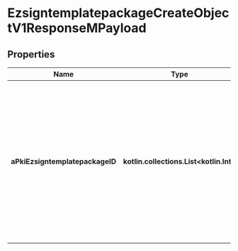 
# EzsigntemplatepackageCreateObjectV1ResponseMPayload

## Properties
Name | Type | Description | Notes
------------ | ------------- | ------------- | -------------
**aPkiEzsigntemplatepackageID** | **kotlin.collections.List&lt;kotlin.Int&gt;** | An array of unique IDs representing the object that were requested to be created.  They are returned in the same order as the array containing the objects to be created that was sent in the request. | 



